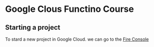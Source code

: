 # Google Clous Functino Course
## Starting a project
To stard a new project in Google Cloud. we can go to the
[Fire Console](https://console)
